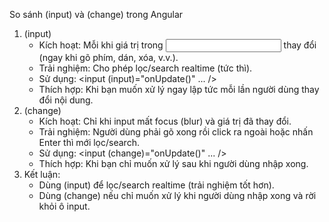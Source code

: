 So sánh (input) và (change) trong Angular

1. (input)
   - Kích hoạt: Mỗi khi giá trị trong <input> thay đổi (ngay khi gõ phím, dán, xóa, v.v.).
   - Trải nghiệm: Cho phép lọc/search realtime (tức thì).
   - Sử dụng:
     <input (input)="onUpdate()" ... />
   - Thích hợp: Khi bạn muốn xử lý ngay lập tức mỗi lần người dùng thay đổi nội dung.
2. (change)
   - Kích hoạt: Chỉ khi input mất focus (blur) và giá trị đã thay đổi.
   - Trải nghiệm: Người dùng phải gõ xong rồi click ra ngoài hoặc nhấn Enter thì mới lọc/search.
   - Sử dụng:
     <input (change)="onUpdate()" ... />
   - Thích hợp: Khi bạn chỉ muốn xử lý sau khi người dùng nhập xong.
3. Kết luận:
   - Dùng (input) để lọc/search realtime (trải nghiệm tốt hơn).
   - Dùng (change) nếu chỉ muốn xử lý khi người dùng nhập xong và rời khỏi ô input.
